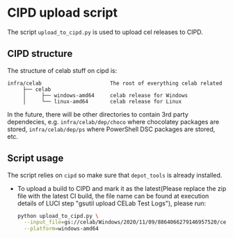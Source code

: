 # CIPD upload script

The script `upload_to_cipd.py` is used to upload cel releases to CIPD.

## CIPD structure

The structure of celab stuff on cipd is:

```
infra/celab                      The root of everything celab related
     ├── celab
     │     ├── windows-amd64     celab release for Windows
     │     └── linux-amd64       celab release for Linux
```

In the future, there will be other directories to contain 3rd party dependecies, e.g.
`infra/celab/dep/choco` where chocolatey packages are stored, `infra/celab/dep/ps`
where PowerShell DSC packages are stored, etc.

## Script usage

The script relies on `cipd` so make sure that `depot_tools` is already installed.

- To upload a build to CIPD and mark it as the latest(Please replace the zip file with the latest CI build, the file name can be found at execution details of LUCI step "gsutil upload CELab Test Logs"), please run:

  ```sh
  python upload_to_cipd.py \
    --input_file=gs://celab/Windows/2020/11/09/8864066279146957520/cel.zip \
    --platform=windows-amd64
  ```
